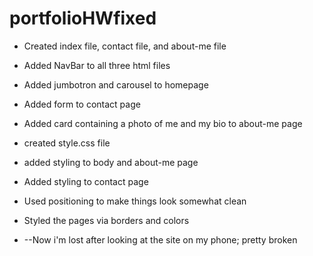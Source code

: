 # portfolioHWfixed
* Created index file, contact file, and about-me file
* Added NavBar to all three html files
* Added jumbotron and carousel to homepage
* Added form to contact page
* Added card containing a photo of me and my bio to about-me page
* created style.css file
* added styling to body and about-me page
* Added styling to contact page
* Used positioning to make things look somewhat clean
* Styled the pages via borders and colors

* --Now i'm lost after looking at the site on my phone; pretty broken
